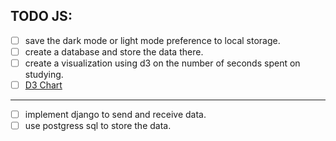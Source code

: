 <!-- JS -->

## TODO JS:

-   [ ] save the dark mode or light mode preference to local storage.
-   [ ] create a database and store the data there.
-   [ ] create a visualization using d3 on the number of seconds spent on studying.
-   [ ] [D3 Chart](https://d3-graph-gallery.com/graph/connectedscatter_legend.html)

---

<!-- Django -->

-   [ ] implement django to send and receive data.
-   [ ] use postgress sql to store the data.
